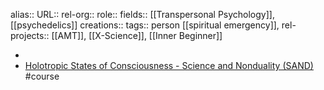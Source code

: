 alias::
URL::
rel-org::
role::
fields:: [[Transpersonal Psychology]], [[psychedelics]]
creations::
tags:: person [[spiritual emergency]],
rel-projects:: [[AMT]], [[X-Science]], [[Inner Beginner]]


-
- [Holotropic States of Consciousness - Science and Nonduality (SAND)](https://scienceandnonduality.com/event/holotropic-states-of-consciousness-technologies-of-the-sacred/) #course

